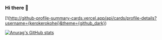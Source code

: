 ### Hi there 👋

<!--
**kerokerokohei/kerokerokohei** is a ✨ _special_ ✨ repository because its `README.md` (this file) appears on your GitHub profile.



Here are some ideas to get you started:

- 🔭 I’m currently working on ...
- 🌱 I’m currently learning ...
- 👯 I’m looking to collaborate on ...
- 🤔 I’m looking for help with ...
- 💬 Ask me about ...
- 📫 How to reach me: ...
- 😄 Pronouns: ...
- ⚡ Fun fact: ...
-->

[!(http://github-profile-summary-cards.vercel.app/api/cards/profile-details?username={kerokerokohei}&theme={github_dark})

[![Anurag's GitHub stats](https://github-readme-stats.vercel.app/api?username={kerokerokohei}&theme=onedark&show_icons=true)](https://github.com/anuraghazra/github-readme-stats)
